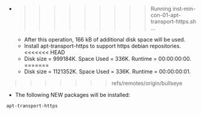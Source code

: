 * >>>>>>>>> Running inst-min-con-01-apt-transport-https.sh ...
  * After this operation, 166 kB of additional disk space will be used.
  * Install apt-transport-https to support https debian repositories.
<<<<<<< HEAD
  * Disk size = 999184K. Space Used = 336K. Runtime = 00:00:00:00.
=======
  * Disk size = 1121352K. Space Used = 336K. Runtime = 00:00:00:01.
>>>>>>> refs/remotes/origin/bullseye
  * The following NEW packages will be installed:
  ```bash
apt-transport-https
  ```
